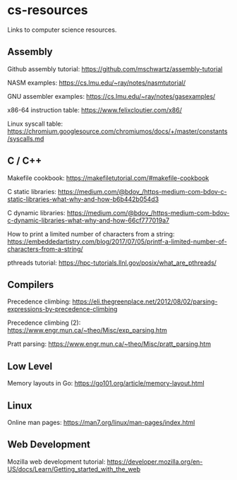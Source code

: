 # cs-resources

Links to computer science resources.

## Assembly

Github assembly tutorial: https://github.com/mschwartz/assembly-tutorial

NASM examples: https://cs.lmu.edu/~ray/notes/nasmtutorial/

GNU assembler examples: https://cs.lmu.edu/~ray/notes/gasexamples/

x86-64 instruction table: https://www.felixcloutier.com/x86/

Linux syscall table: https://chromium.googlesource.com/chromiumos/docs/+/master/constants/syscalls.md

## C / C++

Makefile cookbook: https://makefiletutorial.com/#makefile-cookbook

C static libraries: https://medium.com/@bdov_/https-medium-com-bdov-c-static-libraries-what-why-and-how-b6b442b054d3

C dynamic libraries: https://medium.com/@bdov_/https-medium-com-bdov-c-dynamic-libraries-what-why-and-how-66cf777019a7

How to print a limited number of characters from a string: https://embeddedartistry.com/blog/2017/07/05/printf-a-limited-number-of-characters-from-a-string/

pthreads tutorial: https://hpc-tutorials.llnl.gov/posix/what_are_pthreads/

## Compilers

Precedence climbing: https://eli.thegreenplace.net/2012/08/02/parsing-expressions-by-precedence-climbing

Precedence climbing (2): https://www.engr.mun.ca/~theo/Misc/exp_parsing.htm

Pratt parsing: https://www.engr.mun.ca/~theo/Misc/pratt_parsing.htm

## Low Level

Memory layouts in Go: https://go101.org/article/memory-layout.html

## Linux

Online man pages: https://man7.org/linux/man-pages/index.html

## Web Development

Mozilla web development tutorial: https://developer.mozilla.org/en-US/docs/Learn/Getting_started_with_the_web
